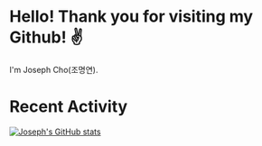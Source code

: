 # Hello! Thank you for visiting my Github! ✌️
I'm Joseph Cho(조명연).  
# Recent Activity
                 
[![Joseph's GitHub stats](https://github-readme-stats.vercel.app/api?username=DevMyungyun&show_icons=true&theme=synthwave)](https://github.com/anuraghazra/github-readme-stats)
